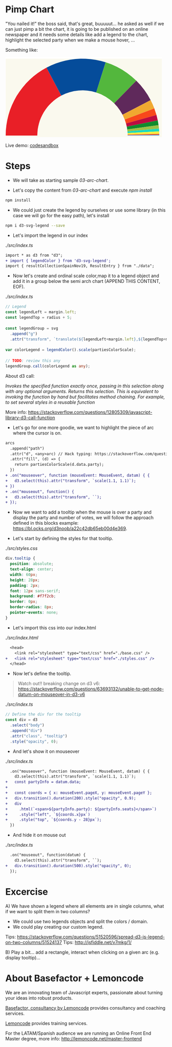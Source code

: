 # Pimp Chart

"You nailed it!" the boss said, that's great, buuuuut... he asked as well if
we can just pimp a bit the chart, it is going to be published on an online
newspaper and it needs some details like add a legend to the chart, highlight
the selected party when we make a mouse hover, ...

Something like:

![pimped chart](./content/chart.png "pimped chart")

Live demo: [codesandbox](https://codesandbox.io/s/fervent-lumiere-8w12q)

# Steps

- We will take as starting sample _03-arc-chart_.

- Let's copy the content from _03-arc-chart_ and execute _npm install_

```bash
npm install
```

- We could just create the legend by ourselves or use some library (in this case
  we will go for the easy path), let's install

```bash
npm i d3-svg-legend --save
```

- Let's import the legend in our index

_./src/index.ts_

```diff
import * as d3 from "d3";
+ import { legendColor } from 'd3-svg-legend';
import { resultCollectionSpainNov19, ResultEntry } from "./data";
```

- Now let's create and ordinal scale color,map it to a legend object and add it in a group below the semi arch chart (APPEND THIS CONTENT, EOF).

_./src/index.ts_

```typescript
// Legend
const legendLeft = margin.left;
const legendTop = radius + 5;

const legendGroup = svg
  .append("g")
  .attr("transform", `translate(${legendLeft+margin.left},${legendTop+margin.top})`);

var colorLegend = legendColor().scale(partiesColorScale);

// TODO: review this any
legendGroup.call(colorLegend as any);
```

About d3 call:

_Invokes the specified function exactly once, passing in this selection along with any optional arguments. Returns this selection. This is equivalent to invoking the function by hand but facilitates method chaining. For example, to set several styles in a reusable function_

More info: https://stackoverflow.com/questions/12805309/javascript-library-d3-call-function

- Let's go for one more goodie, we want to highlight the piece of arc where the cursor is on.

```diff
arcs
  .append("path")
  .attr("d", <any>arc) // Hack typing: https://stackoverflow.com/questions/35413072/compilation-errors-when-drawing-a-piechart-using-d3-js-typescript-and-angular/38021825
  .attr("fill", (d) => {
    return partiesColorScale(d.data.party);
  })
+ .on("mouseover", function (mouseEvent: MouseEvent, datum) { {
+   d3.select(this).attr("transform", `scale(1.1, 1.1)`);
+ })
+ .on("mouseout", function() {
+   d3.select(this).attr("transform", ``);
+ });
```

- Now we want to add a tooltip when the mouse is over a party and display the
  party and number of votes, we will follow the approach defined in this blocks example: https://bl.ocks.org/d3noob/a22c42db65eb00d4e369.

- Let's start by defining the styles for that tooltip.

_./src/styles.css_

```css
div.tooltip {
  position: absolute;
  text-align: center;
  width: 60px;
  height: 28px;
  padding: 2px;
  font: 12px sans-serif;
  background: #f7f2cb;
  border: 0px;
  border-radius: 8px;
  pointer-events: none;
}
```

- Let's import this css into our index.html

_./src/index.html_

```diff
  <head>
    <link rel="stylesheet" type="text/css" href="./base.css" />
+   <link rel="stylesheet" type="text/css" href="./styles.css" />
  </head>
```

- Now let's define the tooltip.

> Watch out!! breaking change on d3 v6: https://stackoverflow.com/questions/63693132/unable-to-get-node-datum-on-mouseover-in-d3-v6

_./src/index.ts_

```typescript
// Define the div for the tooltip
const div = d3
  .select("body")
  .append("div")
  .attr("class", "tooltip")
  .style("opacity", 0);
```

- And let's show it on mouseover

_./src/index.ts_

```diff
  .on("mouseover", function (mouseEvent: MouseEvent, datum) { {
    d3.select(this).attr("transform", `scale(1.1, 1.1)`);
+   const partyInfo = datum.data;
+
+   const coords = { x: mouseEvent.pageX, y: mouseEvent.pageY };
+   div.transition().duration(200).style("opacity", 0.9);
+   div
+     .html(`<span>${partyInfo.party}: ${partyInfo.seats}</span>`)
+     .style("left", `${coords.x}px`)
+     .style("top", `${coords.y - 28}px`);
  })
```

- And hide it on mouse out

_./src/index.ts_

```diff
  .on("mouseout", function(datum) {
    d3.select(this).attr("transform", ``);
+   div.transition().duration(500).style("opacity", 0);
  });
```

# Excercise

A) We have shown a legend where all elements are in single columns, what if we want to split them in two columns?

- We could use two legends objects and split the colors / domain.
- We could play creating our custom legend.

Tips: https://stackoverflow.com/questions/51520596/spread-d3-js-legend-on-two-columns/51524137
Tips: http://jsfiddle.net/v7mkg/1/

B) Play a bit... add a rectangle, interact when clicking on a given arc (e.g. display tooltip)...

# About Basefactor + Lemoncode

We are an innovating team of Javascript experts, passionate about turning your ideas into robust products.

[Basefactor, consultancy by Lemoncode](http://www.basefactor.com) provides consultancy and coaching services.

[Lemoncode](http://lemoncode.net/services/en/#en-home) provides training services.

For the LATAM/Spanish audience we are running an Online Front End Master degree, more info: http://lemoncode.net/master-frontend
